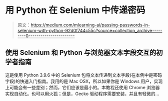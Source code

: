 # 用 Python 在 Selenium 中传递密码

> 原文：<https://medium.com/mlearning-ai/passing-passwords-in-selenium-with-python-92d0f744c55c?source=collection_archive---------0----------------------->

## 使用 Selenium 和 Python 与浏览器文本字段交互的初学者指南

这是使用 Python 3.9.6 中的 Selenium 包将文本传递到文本字段(在本例中是密码字段)的快速入门指南。我用的是 Mac OSX，所以如果你是 Windows 用户，实现上可能会有一些差别；然而，它们应该是最小的。本教程还使用 Chrome 浏览器实现自动化。也可以用火狐；但是，Gecko 驱动程序需要安装，并且有轻微的…